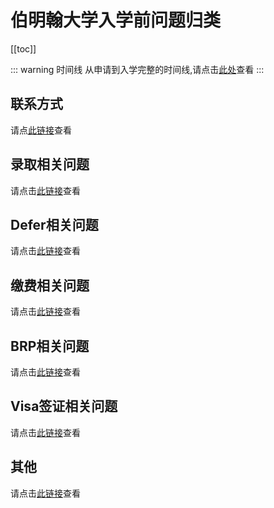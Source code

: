 # 伯明翰大学入学前问题归类

[[toc]]

::: warning 时间线
从申请到入学完整的时间线,请点击[此处](./pre-admissions/timeline/)查看
:::

## 联系方式

请点[此链接](./contacts/)查看

## 录取相关问题

请点击[此链接](./admissions/)查看

## Defer相关问题

请点击[此链接](./defer/)查看

## 缴费相关问题

请点击[此链接](./pay/)查看

## BRP相关问题

请点击[此链接](./BRP/)查看

## Visa签证相关问题

请点击[此链接](./visa/)查看

## 其他

请点击[此链接](./others/)查看
